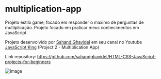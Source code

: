 # multiplication-app
Projeto estilo game, focado em responder o maximo de perguntas de multiplicação. Projeto focado em praticar meus conhecimentos em JavaScript.

Projeto desenvolvido por [Sahand Ghavidel](https://github.com/sahandghavidel) em seu canal no Youtube [JavaScript King](https://www.youtube.com/watch?v=EWv2jnhZErc&t=185s) (Project 2 - Multiplication App)

Link repository: https://github.com/sahandghavidel/HTML-CSS-JavaScript-projects-for-beginners

![image](https://github.com/kervines/multiplication-app/assets/57775586/9d67438e-caf9-4cb3-a119-8357513d6f83)

